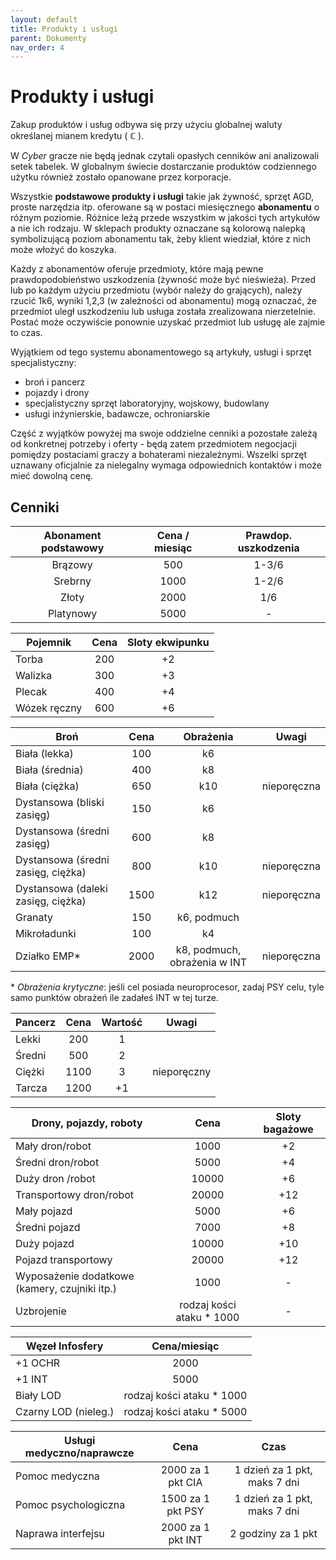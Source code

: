 ```yaml
---
layout: default
title: Produkty i usługi
parent: Dokumenty
nav_order: 4
---
```


# Produkty i usługi

Zakup produktów i usług odbywa się przy użyciu globalnej waluty określanej mianem kredytu ( **ℂ** ).

W *Cyber* gracze nie będą jednak czytali opasłych cenników ani analizowali setek tabelek. W globalnym świecie dostarczanie produktów codziennego użytku również zostało opanowane przez korporacje.

Wszystkie **podstawowe produkty i usługi** takie jak żywność, sprzęt AGD, proste narzędzia itp. oferowane są w postaci miesięcznego **abonamentu** o różnym poziomie. Różnice leżą przede wszystkim w jakości tych artykułów a nie ich rodzaju.
W sklepach produkty oznaczane są kolorową nalepką symbolizującą poziom abonamentu tak, żeby klient wiedział, które z nich może włożyć do koszyka.

Każdy z abonamentów oferuje przedmioty, które mają pewne prawdopodobieństwo uszkodzenia (żywność może być nieświeża). Przed lub po każdym użyciu przedmiotu (wybór należy do grających), należy rzucić 1k6, wyniki 1,2,3 (w zależności od abonamentu) mogą oznaczać, że przedmiot uległ uszkodzeniu lub usługa została zrealizowana nierzetelnie. Postać może oczywiście ponownie uzyskać przedmiot lub usługę ale zajmie to czas.

Wyjątkiem od tego systemu abonamentowego są artykuły, usługi i sprzęt specjalistyczny:

- broń i pancerz
- pojazdy i drony
- specjalistyczny sprzęt laboratoryjny, wojskowy, budowlany
- usługi inżynierskie, badawcze, ochroniarskie

Część z wyjątków powyżej ma swoje oddzielne cenniki a pozostałe zależą od konkretnej potrzeby i oferty - będą zatem przedmiotem negocjacji pomiędzy postaciami graczy a bohaterami niezależnymi.
Wszelki sprzęt uznawany oficjalnie za nielegalny wymaga odpowiednich kontaktów i może mieć dowolną cenę.

## Cenniki

| Abonament podstawowy | Cena / miesiąc | Prawdop. uszkodzenia |
| :------------------: | :------------: | :------------------: |
|       Brązowy        |      500       |        1-3/6         |
|       Srebrny        |      1000      |        1-2/6         |
|        Złoty         |      2000      |         1/6          |
|      Platynowy       |      5000      |          -           |

| Pojemnik     | Cena  | Sloty ekwipunku |
| ------------ | :---: | :-------------: |
| Torba        |  200  |       +2        |
| Walizka      |  300  |       +3        |
| Plecak       |  400  |       +4        |
| Wózek ręczny |  600  |       +6        |

| Broń                               | Cena  |          Obrażenia           | Uwagi       |
| ---------------------------------- | :---: | :--------------------------: | ----------- |
| Biała (lekka)                      |  100  |              k6              |             |
| Biała (średnia)                    |  400  |              k8              |             |
| Biała (ciężka)                     |  650  |             k10              | nieporęczna |
| Dystansowa (bliski zasięg)         |  150  |              k6              |             |
| Dystansowa (średni zasięg)         |  600  |              k8              |             |
| Dystansowa (średni zasięg, ciężka) |  800  |             k10              | nieporęczna |
| Dystansowa (daleki zasięg, ciężka) | 1500  |             k12              | nieporęczna |
| Granaty                            |  150  |         k6, podmuch          |             |
| Mikroładunki                       |  100  |              k4              |             |
| Działko EMP\*                      | 2000  | k8, podmuch, obrażenia w INT | nieporęczna |

\* *Obrażenia krytyczne*: jeśli cel posiada neuroprocesor, zadaj PSY celu, tyle samo punktów obrażeń ile zadałeś INT w tej turze.

| Pancerz | Cena  | Wartość | Uwagi       |
| ------- | :---: | :-----: | ----------- |
| Lekki   |  200  |    1    |             |
| Średni  |  500  |    2    |             |
| Ciężki  | 1100  |    3    | nieporęczny |
| Tarcza  | 1200  |   +1    |             |

| Drony, pojazdy, roboty                        |           Cena            | Sloty bagażowe |
| --------------------------------------------- | :-----------------------: | :------------: |
| Mały  dron/robot                              |           1000            |       +2       |
| Średni  dron/robot                            |           5000            |       +4       |
| Duży    dron /robot                           |           10000           |       +6       |
| Transportowy dron/robot                       |           20000           |      +12       |
| Mały  pojazd                                  |           5000            |       +6       |
| Średni    pojazd                              |           7000            |       +8       |
| Duży       pojazd                             |           10000           |      +10       |
| Pojazd transportowy                           |           20000           |      +12       |
| Wyposażenie dodatkowe (kamery, czujniki itp.) |           1000            |       -        |
| Uzbrojenie                                    | rodzaj kości ataku * 1000 |       -        |

| Węzeł Infosfery      |       Cena/miesiąc        |
| -------------------- | :-----------------------: |
| +1 OCHR              |           2000            |
| +1 INT               |           5000            |
| Biały LOD            | rodzaj kości ataku * 1000 |
| Czarny LOD (nieleg.) | rodzaj kości ataku * 5000 |


| Usługi medyczno/naprawcze |        Cena        |             Czas             |
| ------------------------- | :----------------: | :--------------------------: |
| Pomoc medyczna            | 2000 za 1 pkt CIA  | 1 dzień za 1 pkt, maks 7 dni |
| Pomoc psychologiczna      | 1500  za 1 pkt PSY | 1 dzień za 1 pkt, maks 7 dni |
| Naprawa interfejsu        | 2000 za 1 pkt INT  |      2 godziny za 1 pkt      |
